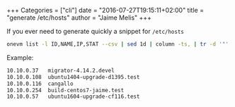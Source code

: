 +++
Categories = ["cli"]
date = "2016-07-27T19:15:11+02:00"
title = "generate /etc/hosts"
author = "Jaime Melis"
+++

If you ever need to generate quickly a snippet for ``/etc/hosts``

```sh
onevm list -l ID,NAME,IP,STAT --csv | sed 1d | column -ts, | tr -d '"' | awk '{print $3, $2}' | column -t
```

Example:

```sh
10.10.0.37   migrator-4.14.2.devel
10.10.0.108  ubuntu1404-upgrade-d1395.test
10.10.0.116  cangallo
10.10.0.254  build-centos7-jaime.test
10.10.0.57   ubuntu1604-upgrade-cf116.test
```

